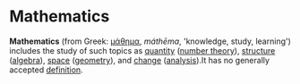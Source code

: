 # Mathematics

**Mathematics** (from Greek: [μάθημα](https://en.wiktionary.org/wiki/%CE%BC%CE%AC%CE%B8%CE%B7%CE%BC%CE%B1#English "wikt:μάθημα"), _máthēma_, 'knowledge, study, learning') includes the study of such topics as [quantity](https://en.wikipedia.org/wiki/Quantity "Quantity") ([number theory](https://en.wikipedia.org/wiki/Number_theory "Number theory")), [structure](https://en.wikipedia.org/wiki/Mathematical_structure "Mathematical structure") ([algebra](https://en.wikipedia.org/wiki/Algebra "Algebra")), [space](https://en.wikipedia.org/wiki/Space "Space") ([geometry](https://en.wikipedia.org/wiki/Geometry "Geometry")), and [change](https://en.wikipedia.org/wiki/Calculus "Calculus") ([analysis](https://en.wikipedia.org/wiki/Mathematical_analysis "Mathematical analysis")).It has no generally accepted [definition](https://en.wikipedia.org/wiki/Definitions_of_mathematics "Definitions of mathematics").